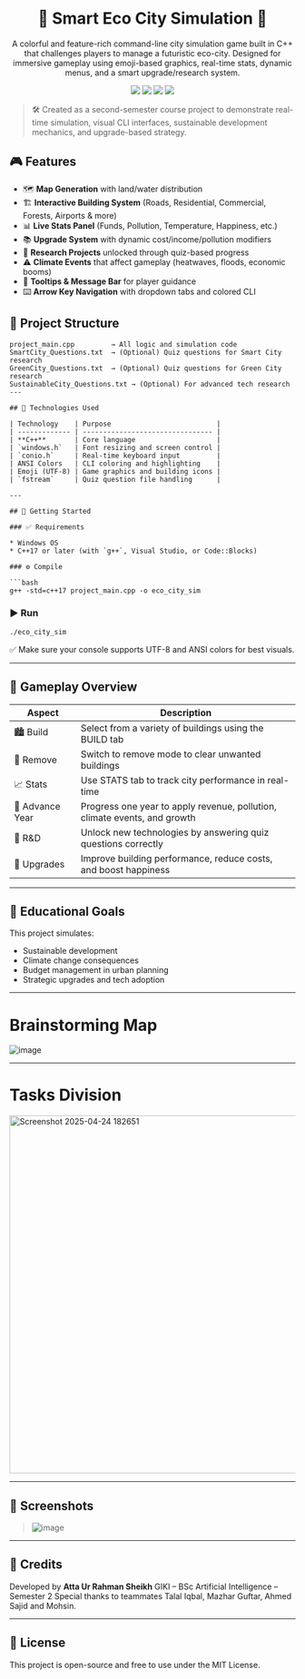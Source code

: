 <h1 align="center">🌱 Smart Eco City Simulation 🌆</h1>
<p align="center">
  A colorful and feature-rich command-line city simulation game built in C++ that challenges players to manage a futuristic eco-city. Designed for immersive gameplay using emoji-based graphics, real-time stats, dynamic menus, and a smart upgrade/research system.
</p>

<p align="center">
  <img src="https://img.shields.io/badge/C%2B%2B-17-blue?style=flat-square" />
  <img src="https://img.shields.io/badge/Platform-Windows-informational?style=flat-square" />
  <img src="https://img.shields.io/badge/License-MIT-green?style=flat-square" />
  <img src="https://img.shields.io/badge/UI-Emoji%20%26%20Colorful%20CLI-purple?style=flat-square" />
</p>

> 🛠 Created as a second-semester course project to demonstrate real-time simulation, visual CLI interfaces, sustainable development mechanics, and upgrade-based strategy.


## 🎮 Features
* 🗺 **Map Generation** with land/water distribution
* 🏗 **Interactive Building System** (Roads, Residential, Commercial, Forests, Airports & more)
* 📊 **Live Stats Panel** (Funds, Pollution, Temperature, Happiness, etc.)
* 📚 **Upgrade System** with dynamic cost/income/pollution modifiers
* 🔬 **Research Projects** unlocked through quiz-based progress
* ⚠️ **Climate Events** that affect gameplay (heatwaves, floods, economic booms)
* 💬 **Tooltips & Message Bar** for player guidance
* ⌨️ **Arrow Key Navigation** with dropdown tabs and colored CLI


## 📁 Project Structure
```
project_main.cpp         → All logic and simulation code
SmartCity_Questions.txt  → (Optional) Quiz questions for Smart City research
GreenCity_Questions.txt  → (Optional) Quiz questions for Green City research
SustainableCity_Questions.txt → (Optional) For advanced tech research
---

## 🔧 Technologies Used

| Technology    | Purpose                          |
| ------------- | -------------------------------- |
| **C++**       | Core language                    |
| `windows.h`   | Font resizing and screen control |
| `conio.h`     | Real-time keyboard input         |
| ANSI Colors   | CLI coloring and highlighting    |
| Emoji (UTF-8) | Game graphics and building icons |
| `fstream`     | Quiz question file handling      |

---

## 🚀 Getting Started

### ✅ Requirements

* Windows OS
* C++17 or later (with `g++`, Visual Studio, or Code::Blocks)

### ⚙️ Compile

```bash
g++ -std=c++17 project_main.cpp -o eco_city_sim
```

### ▶️ Run

```bash
./eco_city_sim
```

✅ Make sure your console supports UTF-8 and ANSI colors for best visuals.

---

## 🧠 Gameplay Overview

| Aspect          | Description                                                               |
| --------------- | ------------------------------------------------------------------------- |
| 🏙 Build        | Select from a variety of buildings using the BUILD tab                    |
| 🧹 Remove       | Switch to remove mode to clear unwanted buildings                         |
| 📈 Stats        | Use STATS tab to track city performance in real-time                      |
| 🚀 Advance Year | Progress one year to apply revenue, pollution, climate events, and growth |
| 🔬 R\&D         | Unlock new technologies by answering quiz questions correctly             |
| 🔧 Upgrades     | Improve building performance, reduce costs, and boost happiness           |

---

## 🌿 Educational Goals

This project simulates:

* Sustainable development
* Climate change consequences
* Budget management in urban planning
* Strategic upgrades and tech adoption

---
# Brainstorming Map
![image](https://github.com/user-attachments/assets/41bd8aae-0cb1-42b9-96ab-6d00a2664fec)


---
# Tasks Division
<img width="631" alt="Screenshot 2025-04-24 182651" src="https://github.com/user-attachments/assets/70cd911a-4281-4c19-bb4f-995a88d7445e" />

---

## 📸 Screenshots

> ![image](https://github.com/user-attachments/assets/c8ee2dc6-e363-4bc7-9ae4-455f6ddfddcb)


---

## 🙌 Credits

Developed by **Atta Ur Rahman Sheikh**
GIKI – BSc Artificial Intelligence – Semester 2
Special thanks to teammates Talal Iqbal, Mazhar Guftar, Ahmed Sajid and Mohsin.

---

## 📜 License

This project is open-source and free to use under the MIT License.

